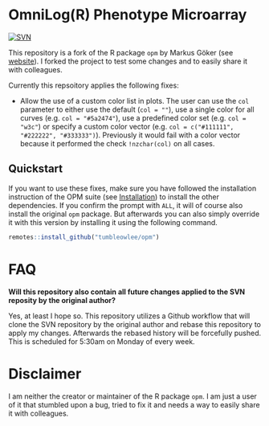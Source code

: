 # OmniLog(R) Phenotype Microarray

[![SVN](https://github.com/TumbleOwlee/opm/actions/workflows/svn.yml/badge.svg?branch=main)](https://github.com/TumbleOwlee/opm/actions/workflows/svn.yml)

This repository is a fork of the R package `opm` by Markus Göker (see [website](http://www.goeker.org/opm/)). I forked the project to test some changes and to easily share it with colleagues.

Currently this repsoitory applies the following fixes:
* Allow the use of a custom color list in plots. The user can use the `col` parameter to either use the default (`col = ""`), use a single color for all curves (e.g. `col = "#5a2474"`), use a predefined color set (e.g. `col = "w3c"`) or specify a custom color vector (e.g. `col = c("#111111", "#222222", "#333333")`). Previously it would fail with a color vector because it performed the check `!nzchar(col)` on all cases.

## Quickstart

If you want to use these fixes, make sure you have followed the installation instruction of the OPM suite (see [Installation](http://www.goeker.org/opm/)) to install the other dependencies. If you confirm the prompt with `ALL`, it will of course also install the original `opm` package. But afterwards you can also simply override it with this version by installing it using the following command.
```r
remotes::install_github("tumbleowlee/opm")
```

# FAQ

**Will this repository also contain all future changes applied to the SVN reposity by the original author?**

Yes, at least I hope so. This repository utilizes a Github workflow that will clone the SVN repository by the original author and rebase this repository to apply my changes. Afterwards the rebased history will be forcefully pushed. This is scheduled for 5:30am on Monday of every week.

# Disclaimer

I am neither the creator or maintainer of the R package `opm`. I am just a user of it that stumbled upon a bug, tried to fix it and needs a way to easily share it with colleagues.
